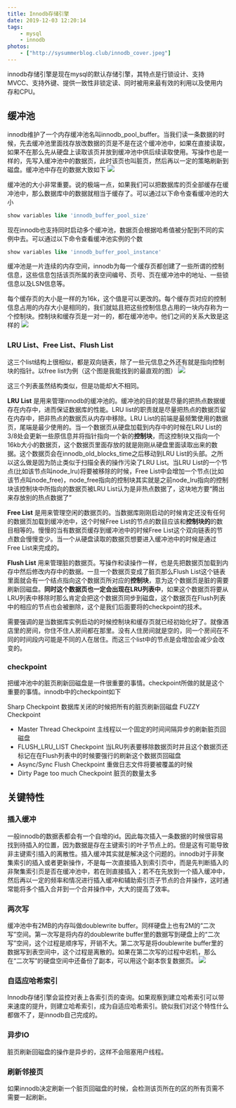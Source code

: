 ```yaml
---
title: Innodb存储引擎
date: 2019-12-03 12:20:14
tags:
    - mysql
    - innodb
photos:
    - ["http://sysummerblog.club/innodb_cover.jpeg"]
---
```

innodb存储引擎是现在mysql的默认存储引擎，其特点是行锁设计、支持MVCC、支持外键、提供一致性非锁定读、同时被用来最有效的利用以及使用内存和CPU。
<!--more-->
## 缓冲池
innodb维护了一个内存缓冲池名叫innodb_pool_buffer。当我们读一条数据的时候，先去缓冲池里面找存放改数据的页是不是在这个缓冲池中，如果在直接读取，如果不在那么先从硬盘上读取该页并放到缓冲池中供后续读取使用。写操作也是一样的，先写入缓冲池中的数据页，此时该页也叫脏页，然后再以一定的策略刷新到磁盘。缓冲池中存在的数据大致如下
![](http://sysummerblog.club/1.jpg)

缓冲池的大小非常重要。说的极端一点，如果我们可以把数据库的页全部缓存在缓冲池中，那么数据库中的数据就相当于缓存了。可以通过以下命令查看缓冲池的大小
```sql
show variables like 'innodb_buffer_pool_size'
```
现在innodb也支持同时启动多个缓冲池，数据页会根据哈希值被分配到不同的实例中去。可以通过以下命令查看缓冲池实例的个数
```sql
show variables like 'innodb_buffer_pool_instance'
```

缓冲池是一片连续的内存空间，innodb为每一个缓存页都创建了一些所谓的控制信息，这些信息包括该页所属的表空间编号、页号、页在缓冲池中的地址、一些锁信息以及LSN信息等。

每个缓存页的大小是一样的为16k，这个值是可以更改的。每个缓存页对应的控制信息占用的内存大小是相同的，我们就姑且把这些控制信息占用的一块内存称为一个控制块。控制块和缓存页是一对一的，都在缓冲池中。他们之间的关系大致是这样的
![](http://sysummerblog.club/2.jpg)

### LRU List、Free List、Flush List
这三个list结构上很相似，都是双向链表，除了一些元信息之外还有就是指向控制块的指针。以free list为例（这个图是我能找到的最直观的图）
![](http://sysummerblog.club/3.jpg)

这三个列表虽然结构类似，但是功能却大不相同。

**LRU List** 是用来管理innodb的缓冲池的。缓冲池的目的就是尽量的把热点数据缓存在内存中，进而保证数据库的性能。LRU list的职责就是尽量把热点的数据页留在内存中，把非热点的数据页从内存中移除。LRU List的前端是最频繁使用的数据页，尾端是最少使用的。当一个数据页从硬盘加载到内存中的时候在LRU List的3/8处会更新一些原信息并将指针指向一个新的**控制块**，而这控制块又指向一个16kb大小的数据页，这个数据页里面存放的就是刚刚从硬盘里面读取出来的数据。这个数据页会在innodb_old_blocks_time之后移动到LRU List的头部。之所以这么做是因为防止类似于扫描全表的操作污染了LRU List。当LRU List的一个节点(比如该节点叫node_lru)将要被移除的时候，Free List中会增加一个节点(比如该节点叫node_free)，node_free指向的控制块其实就是之前node_lru指向的控制块该控制块中所指向的数据页被LRU List认为是非热点数据了，这块地方要“腾出来存放别的热点数据了”

**Free List** 是用来管理空闲的数据页的。当数据库刚刚启动的时候肯定还没有任何的数据页加载到缓冲池中，这个时候Free List的节点的数目应该和**控制块的**的数目相等的。慢慢的当有数据页缓存到缓冲池中的时候Free List这个双向链表的节点数会慢慢变少。当一个从硬盘读取的数据页想要进入缓冲池中的时候是通过Free List来完成的。

**Flush List** 用来管理脏的数据页。写操作和读操作一样，也是先把数据页加载到内存中然后修改内存中的数据。一旦一个数据页变成了脏页那么Flush List这个链表里面就会有一个结点指向这个数据页所对应的**控制块**，意为这个数据页是脏的需要刷新回磁盘。**同时这个数据页也一定会出现在LRU列表中**，如果这个数据页将要从LRU列表中移除时那么肯定会把这个数据页同步到磁盘，这个数据页在Flush列表中的相应的节点也会被删除，这个是我们后面要将的checkpoint的技术。

需要强调的是当数据库实例启动的时候控制块和缓存页就已经初始化好了。就像酒店里的房间，你住不住人房间都在那里。没有人住房间就是空的，同一个房间在不同的时间段内可能是不同的人在居住。而这三个list中的节点是会增加会减少会改变的。

### checkpoint
把缓冲池中的脏页刷新回磁盘是一件很重要的事情。checkpoint所做的就是这个重要的事情。innodb中的checkpoint如下

Sharp Checkpoint 数据库关闭的时候把所有的脏页刷新回磁盘
FUZZY Checkpoint

* Master Thread Checkpoint 主线程以一个固定的时间间隔异步的刷新脏页回磁盘
* FLUSH_LRU_LIST Checkpoint 当LRU列表要移除数据页时并且这个数据页还标记在在Flush列表中的时候要强行的刷新这个数据页回磁盘
* Async/Sync Flush Checkpoint 重做日志文件将要被覆盖的时候
* Dirty Page too much Checkpoint 脏页的数量太多

## 关键特性

### 插入缓冲
一般innodb的数据表都会有一个自增的id。因此每次插入一条数据的时候很容易找到待插入的位置，因为数据是存在主键索引的叶子节点上的。但是这有可能导致非主键索引插入的离散性。插入缓冲其实就是解决这个问题的。innodb对于非聚集索引的插入或者更新操作，不是每一次直接插入到索引页中，而是先判断插入的非聚集索引页是否在缓冲池中，若在则直接插入；若不在先放到一个插入缓冲中，然后再以一定的频率和情况进行插入缓冲和辅助索引页子节点的合并操作，这时通常能将多个插入合并到一个合并操作中，大大的提高了效率。
### 两次写
缓冲池中有2MB的内存叫做doublewrite buffer。同样硬盘上也有2M的“二次写”空间。第一次写是将内存的doublewrite buffer里的数据写到硬盘上的“二次写”空间，这个过程是顺序写，开销不大。第二次写是将doublewrite buffer里的数据写到表空间中，这个过程是离散的。如果在第二次写的过程中宕机，那么在“二次写”的硬盘空间中还备份了副本，可以用这个副本恢复数据页。
![](http://sysummerblog.club/4.jpg)
### 自适应哈希索引
Innodb存储引擎会监控对表上各索引页的查询。如果观察到建立哈希索引可以带来速度的提升，则建立哈希索引，成为自适应哈希索引。貌似我们对这个特性什么都做不了，是innodb自己完成的。
### 异步IO
脏页刷新回磁盘的操作是异步的，这样不会阻塞用户线程。
### 刷新邻接页
如果innodb决定刷新一个脏页回磁盘的时候，会检测该页所在的区的所有页需不需要一起刷新。
